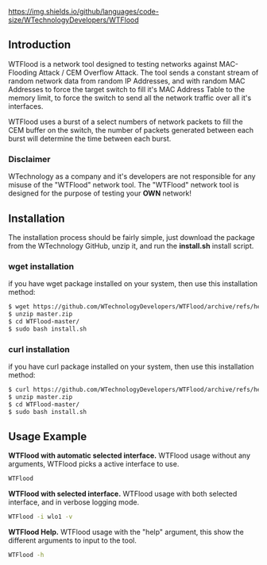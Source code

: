 https://img.shields.io/github/languages/code-size/WTechnologyDevelopers/WTFlood
## Introduction
WTFlood is a network tool designed to testing networks against MAC-Flooding Attack / CEM Overflow Attack. The tool sends a constant
stream of random network data from random IP Addresses, and with random MAC Addresses to force the target switch to fill it's 
MAC Address Table to the memory limit, to force the switch to send all the network traffic over all it's interfaces.

WTFlood uses a burst of a select numbers of network packets to fill the CEM buffer on the switch, the number of packets generated
between each burst will determine the time between each burst.

### Disclaimer
WTechnology as a company and it's developers are not responsible for any misuse of the "WTFlood" network tool. The "WTFlood" network tool
is designed for the purpose of testing your **OWN** network!

## Installation
The installation process should be fairly simple, just download the package from the WTechnology GitHub, unzip it, and run the
**install.sh** install script.

### wget installation
if you have wget package installed on your system, then use this installation method:
```bash
$ wget https://github.com/WTechnologyDevelopers/WTFlood/archive/refs/heads/master.zip
$ unzip master.zip
$ cd WTFlood-master/
$ sudo bash install.sh
```

### curl installation
if you have curl package installed on your system, then use this installation method:
```bash
$ curl https://github.com/WTechnologyDevelopers/WTFlood/archive/refs/heads/master.zip
$ unzip master.zip
$ cd WTFlood-master/
$ sudo bash install.sh
```

## Usage Example
**WTFlood with automatic selected interface.**
WTFlood usage without any arguments, WTFlood picks a active interface to use.
```bash
WTFlood
```

**WTFlood with selected interface.**
WTFlood usage with both selected interface, and in verbose logging mode.
```bash
WTFlood -i wlo1 -v
```

**WTFlood Help.**
WTFlood usage with the "help" argument, this show the different arguments to input to the tool.
```bash
WTFlood -h
```
